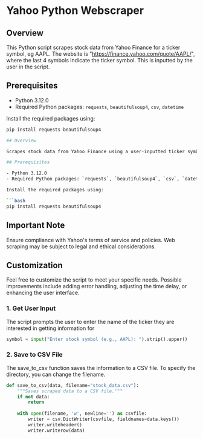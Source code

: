 # Yahoo Python Webscraper

## Overview

This Python script scrapes stock data from Yahoo Finance for a ticker symbol, eg AAPL. The website is "https://finance.yahoo.com/quote/AAPL/", where the last 4 symbols indicate the ticker symbol. This is inputted by the user in the script. 

## Prerequisites

- Python 3.12.0
- Required Python packages: `requests`, `beautifulsoup4`, `csv`, `datetime`

Install the required packages using:

```bash
pip install requests beautifulsoup4

## Overview

Scrapes stock data from Yahoo Finance using a user-inputted ticker symbol, eg, AAPL.

## Prerequisites

- Python 3.12.0
- Required Python packages: `requests`, `beautifulsoup4`, `csv`, `datetime`

Install the required packages using:

```bash
pip install requests beautifulsoup4
```

## Important Note

Ensure compliance with Yahoo's terms of service and policies. Web scraping may be subject to legal and ethical considerations.

## Customization

Feel free to customize the script to meet your specific needs. Possible improvements include adding error handling, adjusting the time delay, or enhancing the user interface.


### 1. Get User Input

The script prompts the user to enter the name of the ticker they are interested in getting information for

```python
symbol = input("Enter stock symbol (e.g., AAPL): ").strip().upper()
```

### 2. Save to CSV File

The save_to_csv function saves the information to a CSV file. To specify the directory, you can change the filename. 

```python
def save_to_csv(data, filename="stock_data.csv"):
    """Saves scraped data to a CSV file."""
    if not data:
        return
        
    with open(filename, 'w', newline='') as csvfile:
        writer = csv.DictWriter(csvfile, fieldnames=data.keys())
        writer.writeheader()
        writer.writerow(data)
```
